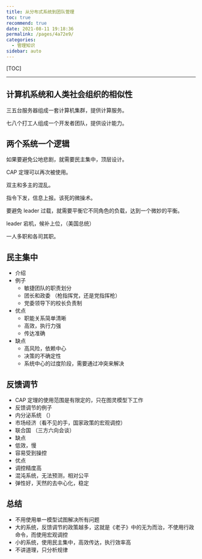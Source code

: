 ```yaml
---
title: 从分布式系统到团队管理
toc: true
recommend: true
date: 2021-08-11 19:18:36
permalink: /pages/4a72e9/
categories:
  - 管理知识
sidebar: auto
---
```


<!--
主题：分布式系统的两种模型，应用到团队管理上
看点：将管理学和社会学转换成自然科学的理论
参考文章：
解决问题：无中心团队造成的混乱
文章类型: 议论文
-->

[TOC]

-----------

## 计算机系统和人类社会组织的相似性



三五台服务器组成一套计算机集群，提供计算服务。

七八个打工人组成一个开发者团队，提供设计能力。





## 两个系统一个逻辑

如果要避免公地悲剧，就需要民主集中，顶层设计。

CAP 定理可以再次被使用。

双主和多主的混乱。

指令下发，信息上报。该死的微操术。

要避免 leader 过载，就需要平衡它不同角色的负载，达到一个微妙的平衡。

leader 宕机，候补上位，（美国总统）

一人多职和各司其职。



## 民主集中

- 介绍
- 例子
	- 敏捷团队的职责划分
  - 团长和政委 （枪指挥党，还是党指挥枪）
  - 党委领导下的校长负责制
- 优点
  - 职能关系简单清晰
  - 高效，执行力强
  - 传达准确
- 缺点
  - 高风险，依赖中心
  - 决策的不确定性
  - 系统中心的过度阶段，需要通过冲突来解决

## 反馈调节

- CAP 定理的使用范围是有限定的，只在图灵模型下工作
- 反馈调节的例子
 - 内分泌系统 （）
 - 市场经济（看不见的手，国家政策的宏观调控）
 - 联合国 （三方六向会谈）
- 缺点
 - 低效，慢
 - 容易受到操控
- 优点
 - 调控精度高
 - 混沌系统，无法预测，相对公平
 - 弹性好，天然的去中心化，稳定

## 总结

- 不用使用单一模型试图解决所有问题
- 大的系统，反馈调节的政策越多，这就是《老子》中的无为而治，不使用行政命令，而使用宏观调控
- 小的系统，使用民主集中，高效传达，执行效率高
- 不讲道理，只分析规律

